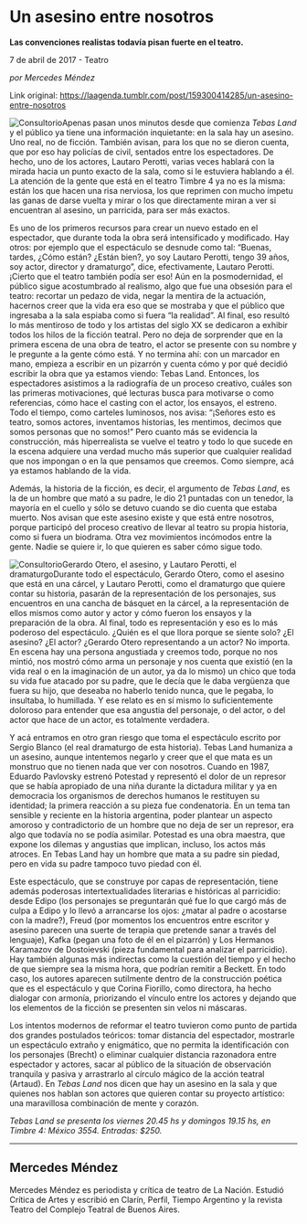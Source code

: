 # Un asesino entre nosotros

**Las convenciones realistas todavía pisan fuerte en el teatro.**

7 de abril de 2017 - Teatro

_por Mercedes Méndez_

Link original: https://laagenda.tumblr.com/post/159300414285/un-asesino-entre-nosotros

![Consultorio](https://64.media.tumblr.com/e9c9f104668ebbdd87a13602f34ee507/tumblr_inline_pjzu7s2ZGU1t6q87u_500.jpg)Apenas pasan unos minutos desde que comienza *Tebas Land* y el público ya tiene una información inquietante: en la sala hay un asesino. Uno real, no de ficción. También avisan, para los que no se dieron cuenta, que por eso hay policías de civil, sentados entre los espectadores. De hecho, uno de los actores, Lautaro Perotti, varias veces hablará con la mirada hacia un punto exacto de la sala, como si le estuviera hablando a él. La atención de la gente que está en el teatro Timbre 4 ya no es la misma: están los que hacen una risa nerviosa, los que reprimen con mucho ímpetu las ganas de darse vuelta y mirar o los que directamente miran a ver si encuentran al asesino, un parricida, para ser más exactos.


Es uno de los primeros recursos para crear un nuevo estado en el espectador, que durante toda la obra será intensificado y modificado. Hay otros: por ejemplo que el espectáculo se desnude como tal: “Buenas, tardes, ¿Cómo están? ¿Están bien?, yo soy Lautaro Perotti, tengo 39 años, soy actor, director y dramaturgo”, dice, efectivamente, Lautaro Perotti. ¡Cierto que el teatro también podía ser eso! Aún en la posmodernidad, el público sigue acostumbrado al realismo, algo que fue una obsesión para el teatro: recortar un pedazo de vida, negar la mentira de la actuación, hacernos creer que la vida era eso que se mostraba y que el público que ingresaba a la sala espiaba como si fuera “la realidad”. Al final, eso resultó lo más mentiroso de todo y los artistas del siglo XX se dedicaron a exhibir todos los hilos de la ficción teatral. Pero no deja de sorprender que en la primera escena de una obra de teatro, el actor se presente con su nombre y le pregunte a la gente cómo está. Y no termina ahí: con un marcador en mano, empieza a escribir en un pizarrón y cuenta cómo y por qué decidió escribir la obra que ya estamos viendo: Tebas Land. Entonces, los espectadores asistimos a la radiografía de un proceso creativo, cuáles son las primeras motivaciones, qué lecturas busca para motivarse o como referencias, cómo hace el casting con el actor, los ensayos, el estreno. Todo el tiempo, como carteles luminosos, nos avisa: “¡Señores esto es teatro, somos actores, inventamos historias, les mentimos, decimos que somos personas que no somos!” Pero cuanto más se evidencia la construcción, más hiperrealista se vuelve el teatro y todo lo que sucede en la escena adquiere una verdad mucho más superior que cualquier realidad que nos impongan o en la que pensamos que creemos. Como siempre, acá ya estamos hablando de la vida.


Además, la historia de la ficción, es decir, el argumento de *Tebas Land*, es la de un hombre que mató a su padre, le dio 21 puntadas con un tenedor, la mayoría en el cuello y sólo se detuvo cuando se dio cuenta que estaba muerto. Nos avisan que este asesino existe y que está entre nosotros, porque participó del proceso creativo de llevar al teatro su propia historia, como si fuera un biodrama. Otra vez movimientos incómodos entre la gente. Nadie se quiere ir, lo que quieren es saber cómo sigue todo.


![Consultorio](https://64.media.tumblr.com/e9c9f104668ebbdd87a13602f34ee507/tumblr_inline_pjzu7s2ZGU1t6q87u_500.jpg)Gerardo Otero, el asesino, y Lautaro Perotti, el dramaturgoDurante todo el espectáculo, Gerardo Otero, como el asesino que está en una cárcel, y Lautaro Perotti, como el dramaturgo que quiere contar su historia, pasarán de la representación de los personajes, sus encuentros en una cancha de básquet en la cárcel, a la representación de ellos mismos como autor y actor y cómo fueron los ensayos y la preparación de la obra. Al final, todo es representación y eso es lo más poderoso del espectáculo. ¿Quién es el que llora porque se siente solo? ¿El asesino? ¿El actor? ¿Gerardo Otero representando a un actor? No importa. En escena hay una persona angustiada y creemos todo, porque no nos mintió, nos mostró cómo arma un personaje y nos cuenta que existió (en la vida real o en la imaginación de un autor, ya da lo mismo) un chico que toda su vida fue atacado por su padre, que le decía que le daba vergüenza que fuera su hijo, que deseaba no haberlo tenido nunca, que le pegaba, lo insultaba, lo humillada. Y ese relato es en sí mismo lo suficientemente doloroso para entender que esa angustia del personaje, o del actor, o del actor que hace de un actor, es totalmente verdadera.


Y acá entramos en otro gran riesgo que toma el espectáculo escrito por Sergio Blanco (el real dramaturgo de esta historia). Tebas Land humaniza a un asesino, aunque intentemos negarlo y creer que el que mata es un monstruo que no tienen nada que ver con nosotros. Cuando en 1987, Eduardo Pavlovsky estrenó Potestad y representó el dolor de un represor que se había apropiado de una niña durante la dictadura militar y ya en democracia los organismos de derechos humanos le restituyen su identidad; la primera reacción a su pieza fue condenatoria. En un tema tan sensible y reciente en la historia argentina, poder plantear un aspecto amoroso y contradictorio de un hombre que no deja de ser un represor, era algo que todavía no se podía asimilar. Potestad es una obra maestra, que expone los dilemas y angustias que implican, incluso, los actos más atroces. En Tebas Land hay un hombre que mata a su padre sin piedad, pero en vida su padre tampoco tuvo piedad con él.


Este espectáculo, que se construye por capas de representación, tiene además poderosas intertextualidades literarias e históricas al parricidio: desde Edipo (los personajes se preguntarán qué fue lo que cargó más de culpa a Edipo y lo llevó a arrancarse los ojos: ¿matar al padre o acostarse con la madre?), Freud (por momentos los encuentros entre escritor y asesino parecen una suerte de terapia que pretende sanar a través del lenguaje), Kafka (pegan una foto de él en el pizarrón) y Los Hermanos Karamazov de Dostoievski (pieza fundamental para analizar el parricidio). Hay también algunas más indirectas como la cuestión del tiempo y el hecho de que siempre sea la misma hora, que podrían remitir a Beckett. En todo caso, los autores aparecen sutilmente dentro de la construcción poética que es el espectáculo y que Corina Fiorillo, como directora, ha hecho dialogar con armonía, priorizando el vínculo entre los actores y dejando que los elementos de la ficción se presenten sin velos ni máscaras.


Los intentos modernos de reformar el teatro tuvieron como punto de partida dos grandes postulados teóricos: tomar distancia del espectador, mostrarle un espectáculo extraño y enigmático, que no permita la identificación con los personajes (Brecht) o eliminar cualquier distancia razonadora entre espectador y actores, sacar al público de la situación de observación tranquila y pasiva y arrastrarlo al círculo mágico de la acción teatral (Artaud). En *Tebas Land* nos dicen que hay un asesino en la sala y que quienes nos hablan son actores que quieren contar su proyecto artístico: una maravillosa combinación de mente y corazón. 


  
  
*Tebas Land se presenta los viernes 20.45 hs y domingos 19.15 hs, en Timbre 4: México 3554. Entradas: $250.* 



---

 Mercedes Méndez
----------------

 Mercedes Méndez es periodista y crítica de teatro de La Nación. Estudió Crítica de Artes y escribió en Clarín, Perfil, Tiempo Argentino y la revista Teatro del Complejo Teatral de Buenos Aires. 


